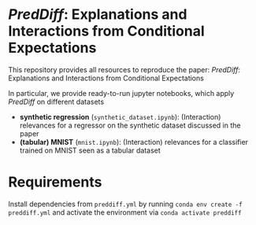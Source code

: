 # *PredDiff*: Explanations and Interactions from Conditional Expectations


This repository provides all resources to reproduce the paper:
*PredDiff*: Explanations and Interactions from Conditional Expectations

In particular, we provide ready-to-run jupyter notebooks, which apply *PredDiff* on different datasets
* **synthetic regression** (`synthetic_dataset.ipynb`): (Interaction) relevances for a regressor on the synthetic dataset discussed in the paper
* **(tabular) MNIST** (`mnist.ipynb`): (Interaction) relevances for a classifier trained on MNIST seen as a tabular dataset

# Requirements
Install dependencies from `preddiff.yml` by running `conda env create -f preddiff.yml` and activate the environment via `conda activate preddiff`
